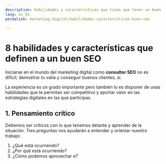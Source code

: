 ```yaml
---
description: Habilidades y características que tiene que tener un buen SEO
lang: es_ES
permalink: marketing-digital/habilidades-caracteristicas-buen-seo

---
```


# 8 habilidades y características que definen a un buen SEO

Iniciarse en el mundo del marketing digital como **consultor SEO** no es difícil; demostrar tu valía y conseguir buenos clientes, sí.

La experiencia es un grado importante pero también lo es disponer de unas habilidades que te permitan ser competitivo y aportar valor en las estrategias digitales en las que participas.

## 1. Pensamiento crítico

Debemos ser críticos con lo que tenemos delante y aprender de la situación. Tres preguntas nos ayudarán a entender y orientar nuestro trabajo: 

 1. ¿Qué está ocurriendo?
 2. ¿Por qué está ocurriendo?
 3. ¿Cómo podemos aprovechar e?

<!--stackedit_data:
eyJoaXN0b3J5IjpbLTE4ODYzNTYyMTZdfQ==
-->
